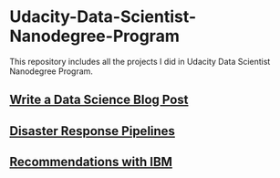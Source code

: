 # Udacity-Data-Scientist-Nanodegree-Program
This repository includes all the projects I did in Udacity Data Scientist Nanodegree Program.
## [Write a Data Science Blog Post](/Udacity-Write-a-DS-Blog-Post)
## [Disaster Response Pipelines](/Disaster-Response-Pipelines)
## [Recommendations with IBM](/Recommendations-with-IBM)
